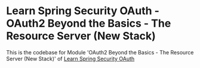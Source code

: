 # Learn Spring Security OAuth - OAuth2 Beyond the Basics - The Resource Server (New Stack)

This is the codebase for Module 'OAuth2 Beyond the Basics - The Resource Server (New Stack)' of [Learn Spring Security OAuth](http://bit.ly/github-lsso)
